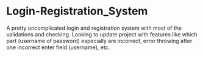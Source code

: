 # Login-Registration_System
A pretty uncomplicated login and registration system with most of the validations and checking.
Looking to update project with features like which part (username of password) especially are incorrect, error throwing after one incorrect enter field (username), etc.

